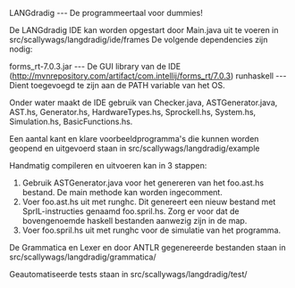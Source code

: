 LANGdradig --- De programmeertaal voor dummies!

De LANGdradig IDE kan worden opgestart door Main.java uit te voeren in src/scallywags/langdradig/ide/frames
De volgende dependencies zijn nodig:

forms_rt-7.0.3.jar 	--- De GUI library van de IDE (http://mvnrepository.com/artifact/com.intellij/forms_rt/7.0.3)
runhaskell			--- Dient toegevoegd te zijn aan de PATH variable van het OS.

Onder water maakt de IDE gebruik van Checker.java, ASTGenerator.java, AST.hs, Generator.hs, HardwareTypes.hs, Sprockell.hs, System.hs, Simulation.hs, BasicFunctions.hs.

Een aantal kant en klare voorbeeldprogramma's die kunnen worden geopend en uitgevoerd staan in src/scallywags/langdradig/example

Handmatig compileren en uitvoeren kan in 3 stappen:
1. Gebruik ASTGenerator.java voor het genereren van het foo.ast.hs bestand. De main methode kan worden ingecomment.
2. Voer foo.ast.hs uit met runghc. Dit genereert een nieuw bestand met SprIL-instructies genaamd foo.spril.hs.  Zorg er voor dat de bovengenoemde haskell bestanden aanwezig zijn in de map.
3. Voer foo.spril.hs uit met runghc voor de simulatie van het programma.

De Grammatica en Lexer en door ANTLR gegenereerde bestanden staan in src/scallywags/langdradig/grammatica/

Geautomatiseerde tests staan in src/scallywags/langdradig/test/